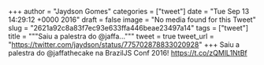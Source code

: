 
+++
author = "Jaydson Gomes"
categories = ["tweet"]
date = "Tue Sep 13 14:29:12 +0000 2016"
draft = false
image = "No media found for this Tweet"
slug = "2621a92c8a83f7ec93e633ffa446beae23497a14"
tags = ["tweet"]
title = """Saiu a palestra do @jaffa..."""
tweet = true
tweet_url = "https://twitter.com/jaydson/status/775702878833020928"
+++
Saiu a palestra do @jaffathecake na BrazilJS Conf 2016! https://t.co/zQMlL1NtBf
